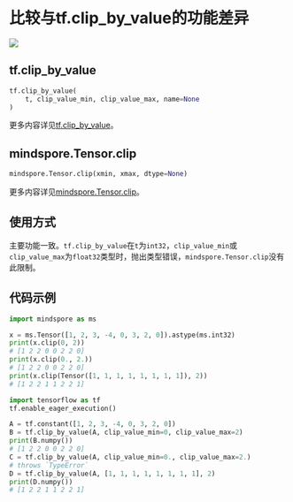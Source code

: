 # 比较与tf.clip_by_value的功能差异

<a href="https://gitee.com/mindspore/docs/blob/r1.11/docs/mindspore/source_zh_cn/note/api_mapping/tensorflow_diff/TensorClip.md" target="_blank"><img src="https://mindspore-website.obs.cn-north-4.myhuaweicloud.com/website-images/r1.11/resource/_static/logo_source.png"></a>

## tf.clip_by_value

```python
tf.clip_by_value(
    t, clip_value_min, clip_value_max, name=None
)
```

更多内容详见[tf.clip_by_value](https://tensorflow.google.cn/versions/r1.15/api_docs/python/tf/clip_by_value)。

## mindspore.Tensor.clip

```python
mindspore.Tensor.clip(xmin, xmax, dtype=None)
```

更多内容详见[mindspore.Tensor.clip](https://www.mindspore.cn/docs/zh-CN/r1.11/api_python/mindspore/Tensor/mindspore.Tensor.clip.html#mindspore.Tensor.clip)。

## 使用方式

主要功能一致。`tf.clip_by_value`在`t`为`int32`，`clip_value_min`或`clip_value_max`为`float32`类型时，抛出类型错误，`mindspore.Tensor.clip`没有此限制。

## 代码示例

```python
import mindspore as ms

x = ms.Tensor([1, 2, 3, -4, 0, 3, 2, 0]).astype(ms.int32)
print(x.clip(0, 2))
# [1 2 2 0 0 2 2 0]
print(x.clip(0., 2.))
# [1 2 2 0 0 2 2 0]
print(x.clip(Tensor([1, 1, 1, 1, 1, 1, 1, 1]), 2))
# [1 2 2 1 1 2 2 1]

import tensorflow as tf
tf.enable_eager_execution()

A = tf.constant([1, 2, 3, -4, 0, 3, 2, 0])
B = tf.clip_by_value(A, clip_value_min=0, clip_value_max=2)
print(B.numpy())
# [1 2 2 0 0 2 2 0]
C = tf.clip_by_value(A, clip_value_min=0., clip_value_max=2.)
# throws `TypeError`
D = tf.clip_by_value(A, [1, 1, 1, 1, 1, 1, 1, 1], 2)
print(D.numpy())
# [1 2 2 1 1 2 2 1]
```
